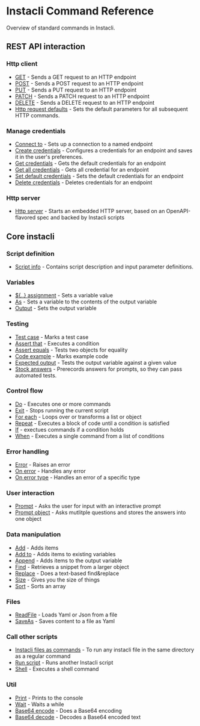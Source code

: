 # Instacli Command Reference

Overview of standard commands in Instacli.

## REST API interaction

### Http client

* [GET](instacli/http/GET.md) - Sends a GET request to an HTTP endpoint
* [POST](instacli/http/POST.md) - Sends a POST request to an HTTP endpoint
* [PUT](instacli/http/PUT.md) - Sends a PUT request to an HTTP endpoint
* [PATCH](instacli/http/PATCH.md) - Sends a PATCH request to an HTTP endpoint
* [DELETE](instacli/http/DELETE.md) - Sends a DELETE request to an HTTP endpoint
* [Http request defaults](instacli/http/Http%20request%20defaults.md) - Sets the default parameters for all subsequent
  HTTP commands.

### Manage credentials

* [Connect to](instacli/connections/Connect%20to.md) - Sets up a connection to a named endpoint
* [Create credentials](instacli/connections/Create%20credentials.md) - Configures a credentials for an endpoint and
  saves it in the user's preferences.
* [Get credentials](instacli/connections/Get%20credentials.md) - Gets the default credentials for an endpoint
* [Get all credentials](instacli/connections/Get%20all%20credentials.md) - Gets all credential for an endpoint
* [Set default credentials](instacli/connections/Set%20default%20credentials.md) - Sets the default credentials for an
  endpoint
* [Delete credentials](instacli/connections/Delete%20credentials.md) - Deletes credentials for an endpoint

### Http server

* [Http server](instacli/http/Http%20server.md) - Starts an embedded HTTP server, based on an OpenAPI-flavored spec and
  backed by Instacli scripts

## Core instacli

### Script definition

* [Script info](instacli/script-info/Script%20info.md) - Contains script description and input parameter definitions.

### Variables

* [${..} assignment](instacli/variables/Assignment.md) - Sets a variable value
* [As](instacli/variables/As.md) - Sets a variable to the contents of the output variable
* [Output](instacli/variables/Output.md) - Sets the output variable

### Testing

* [Test case](instacli/testing/Test%20case.md) - Marks a test case
* [Assert that](instacli/testing/Assert%20that.md) - Executes a condition
* [Assert equals](instacli/testing/Assert%20equals.md) - Tests two objects for equality
* [Code example](instacli/testing/Code%20example.md) - Marks example code
* [Expected output](instacli/testing/Expected%20output.md) - Tests the output variable against a given value
* [Stock answers](instacli/testing/Stock%20answers.md) - Prerecords answers for prompts, so they can pass automated
  tests.

### Control flow

* [Do](instacli/control-flow/Do.md) - Executes one or more commands
* [Exit](instacli/control-flow/Exit.md) - Stops running the current script
* [For each](instacli/control-flow/For%20each.md) - Loops over or transforms a list or object
* [Repeat](instacli/control-flow/Repeat.md) - Executes a block of code until a condition is satisfied
* [If](instacli/control-flow/If.md) - exectues commands if a condition holds
* [When](instacli/control-flow/When.md) - Executes a single command from a list of conditions

### Error handling

* [Error](instacli/errors/Error.md) - Raises an error
* [On error](instacli/errors/On%20error.md) - Handles any error
* [On error type](instacli/errors/On%20error%20type.md) - Handles an error of a specific type

### User interaction

* [Prompt](instacli/user-interaction/Prompt.md) - Asks the user for input with an interactive prompt
* [Prompt object](instacli/user-interaction/Prompt%20object.md) - Asks mutlitple questions and stores the answers into
  one object

### Data manipulation

* [Add](instacli/data-manipulation/Add.md) - Adds items
* [Add to](instacli/data-manipulation/Add%20to.md) - Adds items to existing variables
* [Append](instacli/data-manipulation/Append.md) - Adds items to the output variable
* [Find](instacli/data-manipulation/Find.md) - Retrieves a snippet from a larger object
* [Replace](instacli/data-manipulation/Replace.md) - Does a text-based find&replace
* [Size](instacli/data-manipulation/Size.md) - Gives you the size of things
* [Sort](instacli/data-manipulation/Sort.md) - Sorts an array

### Files

* [ReadFile](instacli/files/Read%20file.md) - Loads Yaml or Json from a file
* [SaveAs](instacli/files/Save%20as.md) - Saves content to a file as Yaml

### Call other scripts

* [Instacli files as commands](instacli/files/Instacli%20files%20as%20commands.md) - To run any instacli file in the
  same directory as a regular command
* [Run script](instacli/files/Run%20script.md) - Runs another Instacli script
* [Shell](instacli/files/Shell.md) - Executes a shell command

### Util

* [Print](instacli/util/Print.md) - Prints to the console
* [Wait](instacli/util/Wait.md) - Waits a while
* [Base64 encode](instacli/util/Base64%20encode.md) - Does a Base64 encoding
* [Base64 decode](instacli/util/Base64%20decode.md) - Decodes a Base64 encoded text
